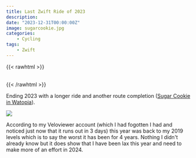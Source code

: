 ```yaml
---
title: Last Zwift Ride of 2023
description: 
date: "2023-12-31T00:00:00Z"
image: sugarcookie.jpg
categories:
    - Cycling
tags:
    - Zwift
---
```

{{< rawhtml >}}    
    <!-- html codes here-->  
    <div class="strava-embed-placeholder" data-embed-type="activity" data-embed-id="10469054511"></div><script src="https://strava-embeds.com/embed.js"></script>
{{< /rawhtml >}}

Ending 2023 with a longer ride and another route completion ([Sugar Cookie in Watopia](https://zwiftinsider.com/route/sugar-cookie/)).

<a href="https://veloviewer.com/athlete/2570377/"><img src="https://veloviewer.com/SigImage/2768c2/3/5/M/p/abcdefghij.png"></a>

According to my Veloviewer account (which I had fogotten I had and noticed just now that it runs out in 3 days) this year was back to my 2019 levels which is to say the worst it has been for 4 years. Nothing I didn't already know but it does show that I have been lax this year and need to make more of an effort in 2024.
